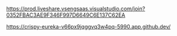 https://prod.liveshare.vsengsaas.visualstudio.com/join?0352FBAC3AE9F346F997D6649C6E137C62EA

https://crispy-eureka-v66px9jqggvq3w4pq-5990.app.github.dev/